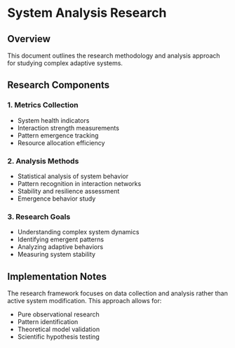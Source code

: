 # System Analysis Research

## Overview
This document outlines the research methodology and analysis approach for studying complex adaptive systems.

## Research Components

### 1. Metrics Collection
- System health indicators
- Interaction strength measurements
- Pattern emergence tracking
- Resource allocation efficiency

### 2. Analysis Methods
- Statistical analysis of system behavior
- Pattern recognition in interaction networks
- Stability and resilience assessment
- Emergence behavior study

### 3. Research Goals
- Understanding complex system dynamics
- Identifying emergent patterns
- Analyzing adaptive behaviors
- Measuring system stability

## Implementation Notes
The research framework focuses on data collection and analysis rather than active system modification. This approach allows for:
- Pure observational research
- Pattern identification
- Theoretical model validation
- Scientific hypothesis testing
